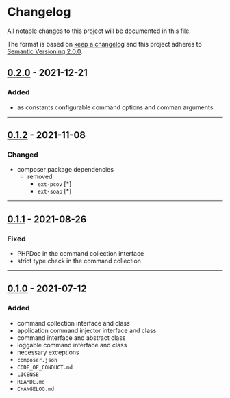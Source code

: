 # Changelog

All notable changes to this project will be documented in this file.

The format is based on [keep a changelog][xtlink-keep-a-changelog]
and this project adheres to [Semantic Versioning 2.0.0][xtlink-semantic-versioning].

## [0.2.0] - 2021-12-21

### Added

* as constants configurable command options and comman arguments.

[0.2.0]: https://github.com/codekandis/console/compare/0.1.2..0.2.0

---
## [0.1.2] - 2021-11-08

### Changed

* composer package dependencies
  * removed
    * `ext-pcov` [*] 
    * `ext-soap` [*] 

[0.1.2]: https://github.com/codekandis/console/compare/0.1.1..0.1.2

---
## [0.1.1] - 2021-08-26

### Fixed

* PHPDoc in the command collection interface
* strict type check in the command collection

[0.1.1]: https://github.com/codekandis/console/compare/0.1.0..0.1.1

---
## [0.1.0] - 2021-07-12

### Added

* command collection interface and class
* application command injector interface and class
* command interface and abstract class
* loggable command interface and class
* necessary exceptions
* `composer.json`
* `CODE_OF_CONDUCT.md`
* `LICENSE`
* `REAMDE.md`
* `CHANGELOG.md`

[0.1.0]: https://github.com/codekandis/console/tree/0.1.0



[xtlink-keep-a-changelog]: http://keepachangelog.com/en/1.0.0/
[xtlink-semantic-versioning]: http://semver.org/spec/v2.0.0.html
